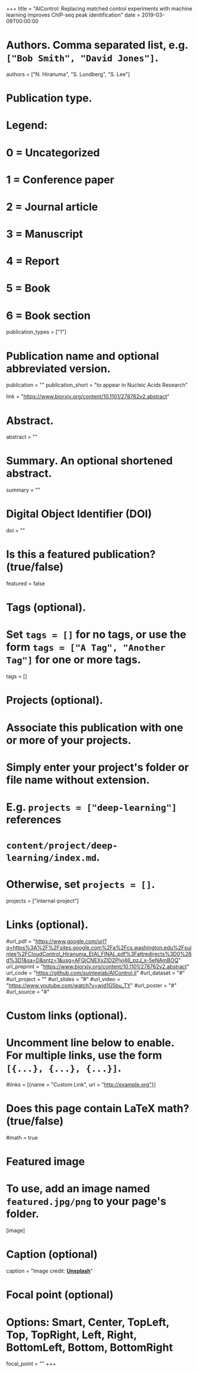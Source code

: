 +++
title = "AIControl: Replacing matched control experiments with machine learning improves ChIP-seq peak identification"
date = 2019-03-09T00:00:00

# Authors. Comma separated list, e.g. `["Bob Smith", "David Jones"]`.
authors = ["N. Hiranuma", "S. Lundberg", "S. Lee"]



# Publication type.
# Legend:
# 0 = Uncategorized
# 1 = Conference paper
# 2 = Journal article
# 3 = Manuscript
# 4 = Report
# 5 = Book
# 6 = Book section
publication_types = ["1"]

# Publication name and optional abbreviated version.
publication = ""
publication_short = "to appear in Nucleic Acids Research"

link = "https://www.biorxiv.org/content/10.1101/278762v2.abstract"

# Abstract.
abstract = ""

# Summary. An optional shortened abstract.
summary = ""

# Digital Object Identifier (DOI)
doi = ""

# Is this a featured publication? (true/false)
featured = false

# Tags (optional).
#   Set `tags = []` for no tags, or use the form `tags = ["A Tag", "Another Tag"]` for one or more tags.
tags = []

# Projects (optional).
#   Associate this publication with one or more of your projects.
#   Simply enter your project's folder or file name without extension.
#   E.g. `projects = ["deep-learning"]` references 
#   `content/project/deep-learning/index.md`.
#   Otherwise, set `projects = []`.
projects = ["internal-project"]

# Links (optional).
#url_pdf = "https://www.google.com/url?q=https%3A%2F%2Fsites.google.com%2Fa%2Fcs.washington.edu%2Fsuinlee%2FCloudControl_Hiranuma_EtAl_FINAL.pdf%3Fattredirects%3D0%26d%3D1&sa=D&sntz=1&usg=AFQjCNEXxZID2Plyi46_pzJ_x-5eNAmBOQ"
url_preprint = "https://www.biorxiv.org/content/10.1101/278762v2.abstract"
url_code = "https://github.com/suinleelab/AIControl.jl"
#url_dataset = "#"
#url_project = ""
#url_slides = "#"
#url_video = "https://www.youtube.com/watch?v=wjd1G5bu_TY"
#url_poster = "#"
#url_source = "#"

# Custom links (optional).
#   Uncomment line below to enable. For multiple links, use the form `[{...}, {...}, {...}]`.
#links = [{name = "Custom Link", url = "http://example.org"}]

# Does this page contain LaTeX math? (true/false)
#math = true

# Featured image
# To use, add an image named `featured.jpg/png` to your page's folder. 
[image]
  # Caption (optional)
  caption = "Image credit: [**Unsplash**](https://unsplash.com/photos/pLCdAaMFLTE)"

  # Focal point (optional)
  # Options: Smart, Center, TopLeft, Top, TopRight, Left, Right, BottomLeft, Bottom, BottomRight
  focal_point = ""
+++
